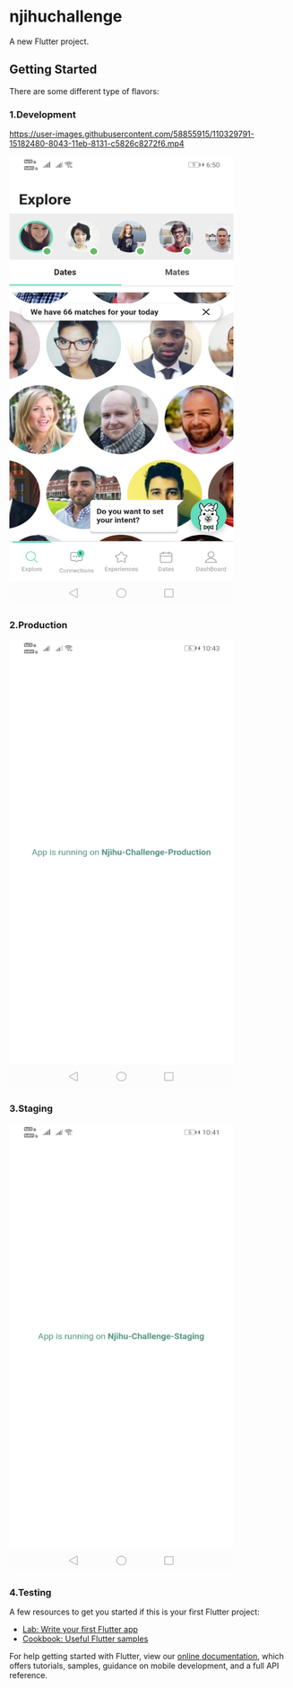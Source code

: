 # njihuchallenge

A new Flutter project.

## Getting Started

There are some different type of flavors:

### 1.Development

https://user-images.githubusercontent.com/58855915/110329791-15182480-8043-11eb-8131-c5826c8272f6.mp4

<img src="https://github.com/viralkachhadiya/njihuchallange/blob/master/screenshots/Screenshot_20210305_185039_com.example.njihuchallenge.jpg" width="400" height="800">

### 2.Production

<img src="https://github.com/viralkachhadiya/njihuchallange/blob/master/screenshots/Screenshot_20210306_224314_com.example.njihuchallenge.jpg" width="400" height="800">

### 3.Staging

<img src="https://github.com/viralkachhadiya/njihuchallange/blob/master/screenshots/Screenshot_20210306_224141_com.example.njihuchallenge.staging.jpg" width="400" height="800">

### 4.Testing

A few resources to get you started if this is your first Flutter project:

- [Lab: Write your first Flutter app](https://flutter.dev/docs/get-started/codelab)
- [Cookbook: Useful Flutter samples](https://flutter.dev/docs/cookbook)

For help getting started with Flutter, view our
[online documentation](https://flutter.dev/docs), which offers tutorials,
samples, guidance on mobile development, and a full API reference.

